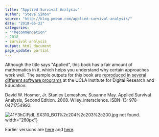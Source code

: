 ```yaml
---
title: "Applied Survival Analysis"
author: "Steve Simon"
source: "http://blog.pmean.com/applied-survival-analysis/"
date: "2018-05-22"
categories:
- "*Recommendation"
- 2018
- Survival analysis
output: html_document
page_update: partial
---
```


Although the title says "Applied", this book has a fair amount of
mathematics in it, which helps you understand why certain approaches
work well. The sample outputs for this book are [reproduced in several
different software
programs](https://stats.idre.ucla.edu/other/examples/asa2/) at the UCLA
Institute for Digital Research and Education. 

<!---More--->

David W. Hosmer, Jr. Stanley Lemeshow, Susanne May. Applied Survival
Analysis, Second Edition. 2008. Wiley_interscience. ISBN-13:
978-0471754992.

![41Y3hCIFjdL._SX310_BO1%2c204%2c203%2c200_.jpg not found.](http://www.pmean.com/new-images/18/applied-survival-analysis01.png)
width="260px"}


Earlier versions are [here][sim1] and [here][sim2].
 
[sim1]: http://blog.pmean.com/applied-survival-analysis/
[sim2]: http://new.pmean.com/applied-survival-analysis/
 
